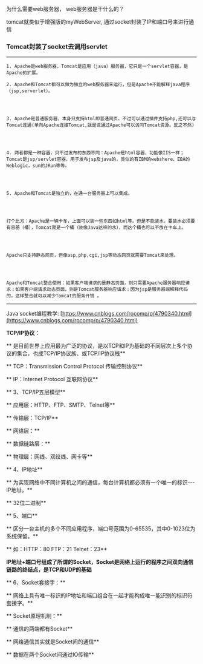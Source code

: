 为什么需要web服务器， web服务器是干什么的？

tomcat就类似于增强版的myWebServer, 通过socket封装了IP和端口号来进行通信

### **Tomcat封装了socket去调用servlet**

---

```
1. Apache是web服务器，Tomcat是应用（java）服务器，它只是一个servlet容器，是Apache的扩展。
```

```
2. Apache和Tomcat都可以做为独立的web服务器来运行，但是Apache不能解释java程序（jsp,serverlet）。




3. Apache是普通服务器，本身只支持html即普通网页。不过可以通过插件支持php,还可以与Tomcat连通(单向Apache连接Tomcat,就是说通过Apache可以访问Tomcat资源。反之不然)




4. 两者都是一种容器，只不过发布的东西不同：Apache是html容器，功能像IIS一样；Tomcat是jsp/servlet容器，用于发布jsp及java的，类似的有IBM的webshere、EBA的Weblogic，sun的JRun等等。




5. Apache和Tomcat是独立的，在通一台服务器上可以集成。




打个比方：Apache是一辆卡车，上面可以装一些东西如html等。但是不能装水，要装水必须要有容器（桶），Tomcat就是一个桶（装像Java这样的水），而这个桶也可以不放在卡车上。




Apache只支持静态网页，但像asp,php,cgi,jsp等动态网页就需要Tomcat来处理。




Apache和Tomcat整合使用：如果客户端请求的是静态页面，则只需要Apache服务器响应请求；如果客户端请求动态页面，则是Tomcat服务器响应请求；因为jsp是服务器端解释代码的，这样整合就可以减少Tomcat的服务开销 。
```

---

Java socket编程教学: [https://www.cnblogs.com/rocomp/p/4790340.html](https://www.cnblogs.com/rocomp/p/4790340.html)

**TCP/IP协议：**

**            是目前世界上应用最为广泛的协议，是以TCP和IP为基础的不同层次上多个协议的集合，也成TCP/IP协议族、或TCP/IP协议栈**

**            TCP：Transmission Control Protocol 传输控制协议**

**            IP：Internet Protocol 互联网协议**

**       3、TCP/IP五层模型**

**            应用层：HTTP、FTP、SMTP、Telnet等**

**            传输层：TCP/IP**

**            网络层：**

**            数据链路层：**

**            物理层：网线、双绞线、网卡等**

**       4、IP地址**

**            为实现网络中不同计算机之间的通信，每台计算机都必须有一个唯一的标识---IP地址。**

**            32位二进制**

**       5、端口**

**            区分一台主机的多个不同应用程序，端口号范围为0-65535，其中0-1023位为系统保留。**

**            如：HTTP：80  FTP：21 Telnet：23**

**IP地址+端口号组成了所谓的Socket，Socket是网络上运行的程序之间双向通信链路的终结点，是TCP和UDP的基础**

**       6、Socket套接字：**

**            网络上具有唯一标识的IP地址和端口组合在一起才能构成唯一能识别的标识符套接字。**

**          Socket原理机制：**

**             通信的两端都有Socket**

**             网络通信其实就是Socket间的通信**

**             数据在两个Socket间通过IO传输**

